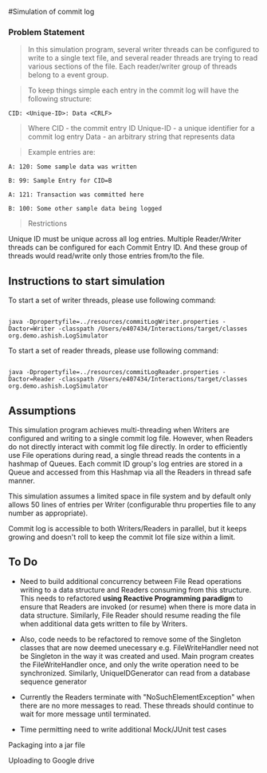 #Simulation of commit log

### Problem Statement

> In this simulation program, several writer threads can be configured to write to a single text file, and several reader threads
are trying to read various sections of the file.
Each reader/writer group of threads belong to a event group. 

> To keep things simple each entry in the commit log will have the following structure:

````
CID: <Unique-ID>: Data <CRLF>
````

> Where
CID - the commit entry ID
Unique-ID - a unique identifier for a commit log entry
Data - an arbitrary string that represents data

>Example entries are:

    A: 120: Some sample data was written

    B: 99: Sample Entry for CID=B

    A: 121: Transaction was committed here

    B: 100: Some other sample data being logged

> Restrictions

Unique ID must be unique across all log entries. Multiple Reader/Writer threads can be configured for each Commit Entry ID.
And these group of threads would read/write only those entries from/to the file.

## Instructions to start simulation 

To start a set of writer threads, please use following command:

````

java -Dpropertyfile=../resources/commitLogWriter.properties -Dactor=Writer -classpath /Users/e407434/Interactions/target/classes org.demo.ashish.LogSimulator

````

To start a set of reader threads, please use following command:

````

java -Dpropertyfile=../resources/commitLogReader.properties -Dactor=Reader -classpath /Users/e407434/Interactions/target/classes org.demo.ashish.LogSimulator

````

## Assumptions

This simulation program achieves multi-threading when Writers are configured and writing to a single 
commit log file. However, when Readers do not directly interact with commit log file directly. 
In order to efficiently use File operations during read, a single thread reads the contents in a hashmap 
of Queues. Each commit ID group's log entries are stored in a Queue and accessed from this Hashmap via all the 
Readers in thread safe manner.

This simulation assumes a limited space in file system and by default only allows 50 lines of entries 
per Writer (configurable thru properties file to any number as appropriate). 

Commit log is accessible to both Writers/Readers in parallel, but it keeps growing and doesn't roll
to keep the commit lot file size within a limit.



## To Do

* Need to build additional concurrency between File Read operations writing to a data structure and 
Readers consuming from this structure. This needs to refactored **using Reactive Programming paradigm**
to ensure that Readers are invoked (or resume) when there is more data in data structure. Similarly,
File Reader should resume reading the file when additional data gets written to file by Writers.

* Also, code needs to be refactored to remove some of the Singleton classes that are now deemed unecessary
e.g. FileWriteHandler need not be Singleton in the way it was created and used. Main program creates 
the FileWriteHandler once, and only the write operation need to be synchronized. Similarly, UniqueIDGenerator
can read from a database sequence generator

* Currently the Readers terminate with "NoSuchElementException" when there are no more messages to read. 
These threads should continue to wait for more message until terminated.

* Time permitting need to write additional Mock/JUnit test cases



Packaging into a jar file

Uploading to Google drive
